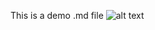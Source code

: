 This is a demo .md file
![alt text](https://www.recordedfuture.com/assets/top-vulnerabilities-2017.png)
